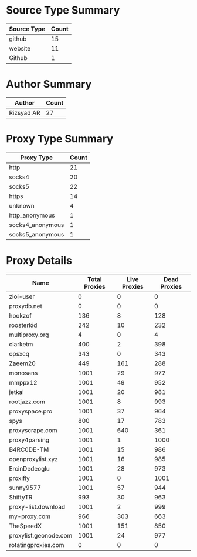 # Source Type Summary

| Source Type | Count |
|-------------|-------|
| github | 15 |
| website | 11 |
| Github | 1 |


# Author Summary

| Author | Count |
|--------|-------|
| Rizsyad AR | 27 |


# Proxy Type Summary

| Proxy Type | Count |
|------------|-------|
| http | 21 |
| socks4 | 20 |
| socks5 | 22 |
| https | 14 |
| unknown | 4 |
| http_anonymous | 1 |
| socks4_anonymous | 1 |
| socks5_anonymous | 1 |


# Proxy Details

| Name | Total Proxies | Live Proxies | Dead Proxies |
|------|---------------|--------------|---------------|
| zloi-user | 0 | 0 | 0 |
| proxydb.net | 0 | 0 | 0 |
| hookzof | 136 | 8 | 128 |
| roosterkid | 242 | 10 | 232 |
| multiproxy.org | 4 | 0 | 4 |
| clarketm | 400 | 2 | 398 |
| opsxcq | 343 | 0 | 343 |
| Zaeem20 | 449 | 161 | 288 |
| monosans | 1001 | 29 | 972 |
| mmppx12 | 1001 | 49 | 952 |
| jetkai | 1001 | 20 | 981 |
| rootjazz.com | 1001 | 8 | 993 |
| proxyspace.pro | 1001 | 37 | 964 |
| spys | 800 | 17 | 783 |
| proxyscrape.com | 1001 | 640 | 361 |
| proxy4parsing | 1001 | 1 | 1000 |
| B4RC0DE-TM | 1001 | 15 | 986 |
| openproxylist.xyz | 1001 | 16 | 985 |
| ErcinDedeoglu | 1001 | 28 | 973 |
| proxifly | 1001 | 0 | 1001 |
| sunny9577 | 1001 | 57 | 944 |
| ShiftyTR | 993 | 30 | 963 |
| proxy-list.download | 1001 | 2 | 999 |
| my-proxy.com | 966 | 303 | 663 |
| TheSpeedX | 1001 | 151 | 850 |
| proxylist.geonode.com | 1001 | 24 | 977 |
| rotatingproxies.com | 0 | 0 | 0 |
